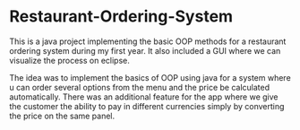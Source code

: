# Restaurant-Ordering-System

This is a java project implementing the basic OOP methods for a restaurant ordering system during my first year. 
It also included a GUI where we can visualize the process on eclipse.

The idea was to implement the basics of OOP using java for a system where u can order several options from the menu and the price be calculated automatically.
There was an additional feature for the app where we give the customer the ability to pay in different currencies simply by converting the price on the same panel.
